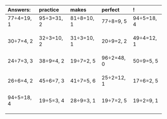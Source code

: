 | Answers: | practice | makes | perfect | ! |
| :--- | :--- | :--- | :--- | :--- |
| 77÷4=19, 1 | 95÷3=31, 2 | 81÷8=10, 1 | 77÷8=9, 5 | 94÷5=18, 4 | 
|   |   |   |   |   | 
|   |   |   |   |   | 
|   |   |   |   |   | 
| 30÷7=4, 2 | 32÷3=10, 2 | 31÷3=10, 1 | 20÷9=2, 2 | 49÷4=12, 1 | 
|   |   |   |   |   | 
|   |   |   |   |   | 
|   |   |   |   |   | 
| 24÷7=3, 3 | 38÷9=4, 2 | 19÷7=2, 5 | 96÷2=48, 0 | 50÷9=5, 5 | 
|   |   |   |   |   | 
|   |   |   |   |   | 
|   |   |   |   |   | 
| 26÷6=4, 2 | 45÷6=7, 3 | 41÷7=5, 6 | 25÷2=12, 1 | 17÷6=2, 5 | 
|   |   |   |   |   | 
|   |   |   |   |   | 
|   |   |   |   |   | 
| 94÷5=18, 4 | 19÷5=3, 4 | 28÷9=3, 1 | 19÷7=2, 5 | 19÷2=9, 1 | 
|   |   |   |   |   | 
|   |   |   |   |   | 
|   |   |   |   |   | 
